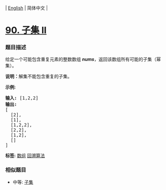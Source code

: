 | [English](README_EN.md) | 简体中文 |

# [90. 子集 II](https://leetcode-cn.com/problems/subsets-ii)
 ### 题目描述
<p>给定一个可能包含重复元素的整数数组 <em><strong>nums</strong></em>，返回该数组所有可能的子集（幂集）。</p>

<p><strong>说明：</strong>解集不能包含重复的子集。</p>

<p><strong>示例:</strong></p>

<pre><strong>输入:</strong> [1,2,2]
<strong>输出:</strong>
[
  [2],
  [1],
  [1,2,2],
  [2,2],
  [1,2],
  []
]</pre>

**标签:**  [数组](https://leetcode-cn.com/tag/array) [回溯算法](https://leetcode-cn.com/tag/backtracking) 
 ### 相似题目
- 中等:	[子集](https://leetcode-cn.com/problems/subsets) 
